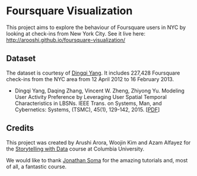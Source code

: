 # Foursquare Visualization
This project aims to explore the behaviour of Foursquare users in NYC by looking at check-ins from New York City. See it live here: http://arooshi.github.io/foursquare-visualization/


## Dataset
The dataset is courtesy of [Dingqi Yang](https://sites.google.com/site/yangdingqi/home/foursquare-dataset). It includes 227,428 Foursquare check-ins from the NYC area from 12 April 2012 to 16 February 2013.
* Dingqi Yang, Daqing Zhang, Vincent W. Zheng, Zhiyong Yu. Modeling User Activity Preference by Leveraging User Spatial Temporal Characteristics in LBSNs. IEEE Trans. on Systems, Man, and Cybernetics: Systems, (TSMC), 45(1), 129-142, 2015. [[PDF](http://www-public.tem-tsp.eu/~zhang_da/pub/TSMC_YANG_2014.pdf)]

## Credits
This project was created by Arushi Arora, Woojin Kim and Azam Alfayez for the [Storytelling with Data](https://github.com/jsoma/storytelling-2015) course at Columbia University.

We would like to thank [Jonathan Soma](http://jonathansoma.com/) for the amazing tutorials and, most of all, a fantastic course.
